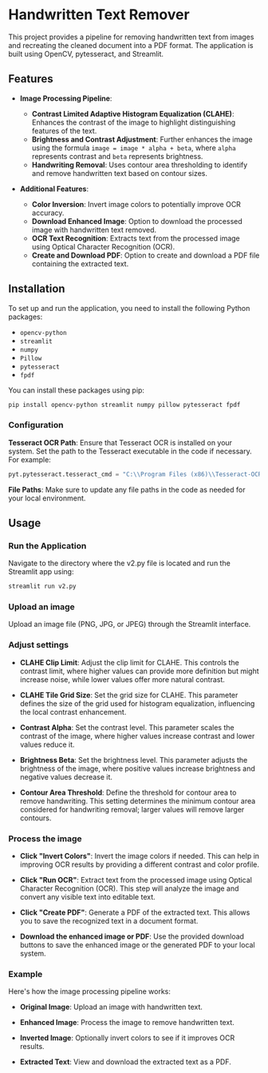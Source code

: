 # Handwritten Text Remover

This project provides a pipeline for removing handwritten text from images and recreating the cleaned document into a PDF format. The application is built using OpenCV, pytesseract, and Streamlit.

## Features

- **Image Processing Pipeline**:
  - **Contrast Limited Adaptive Histogram Equalization (CLAHE)**: Enhances the contrast of the image to highlight distinguishing features of the text.
  - **Brightness and Contrast Adjustment**: Further enhances the image using the formula `image = image * alpha + beta`, where `alpha` represents contrast and `beta` represents brightness.
  - **Handwriting Removal**: Uses contour area thresholding to identify and remove handwritten text based on contour sizes.

- **Additional Features**:
  - **Color Inversion**: Invert image colors to potentially improve OCR accuracy.
  - **Download Enhanced Image**: Option to download the processed image with handwritten text removed.
  - **OCR Text Recognition**: Extracts text from the processed image using Optical Character Recognition (OCR).
  - **Create and Download PDF**: Option to create and download a PDF file containing the extracted text.

## Installation

To set up and run the application, you need to install the following Python packages:

- `opencv-python`
- `streamlit`
- `numpy`
- `Pillow`
- `pytesseract`
- `fpdf`

You can install these packages using pip:

```bash
pip install opencv-python streamlit numpy pillow pytesseract fpdf
```
### Configuration

**Tesseract OCR Path**: Ensure that Tesseract OCR is installed on your system. Set the path to the Tesseract executable in the code if necessary. For example:

```python
pyt.pytesseract.tesseract_cmd = "C:\\Program Files (x86)\\Tesseract-OCR\\tesseract.exe"
```
**File Paths**: Make sure to update any file paths in the code as needed for your local environment.

## Usage

### Run the Application
Navigate to the directory where the v2.py file is located and run the Streamlit app using:

```bash
streamlit run v2.py
```
### Upload an image
Upload an image file (PNG, JPG, or JPEG) through the Streamlit interface.

### Adjust settings
- **CLAHE Clip Limit**: Adjust the clip limit for CLAHE. This controls the contrast limit, where higher values can provide more definition but might increase noise, while lower values offer more natural contrast.

- **CLAHE Tile Grid Size**: Set the grid size for CLAHE. This parameter defines the size of the grid used for histogram equalization, influencing the local contrast enhancement.

- **Contrast Alpha**: Set the contrast level. This parameter scales the contrast of the image, where higher values increase contrast and lower values reduce it.

- **Brightness Beta**: Set the brightness level. This parameter adjusts the brightness of the image, where positive values increase brightness and negative values decrease it.

- **Contour Area Threshold**: Define the threshold for contour area to remove handwriting. This setting determines the minimum contour area considered for handwriting removal; larger values will remove larger contours.

### Process the image
- **Click "Invert Colors"**: Invert the image colors if needed. This can help in improving OCR results by providing a different contrast and color profile.

- **Click "Run OCR"**: Extract text from the processed image using Optical Character Recognition (OCR). This step will analyze the image and convert any visible text into editable text.

- **Click "Create PDF"**: Generate a PDF of the extracted text. This allows you to save the recognized text in a document format.

- **Download the enhanced image or PDF**: Use the provided download buttons to save the enhanced image or the generated PDF to your local system.

### Example
Here's how the image processing pipeline works:

- **Original Image**: Upload an image with handwritten text.

- **Enhanced Image**: Process the image to remove handwritten text.

- **Inverted Image**: Optionally invert colors to see if it improves OCR results.

- **Extracted Text**: View and download the extracted text as a PDF.
